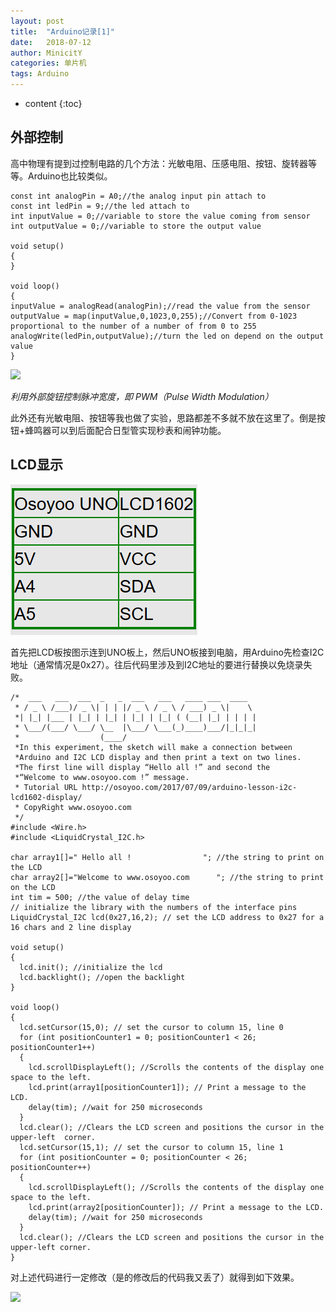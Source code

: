 ```yaml
---
layout: post
title:  "Arduino记录[1]"
date:   2018-07-12
author: MinicitY
categories: 单片机
tags: Arduino
---
```


* content
{:toc}

## **外部控制**

高中物理有提到过控制电路的几个方法：光敏电阻、压感电阻、按钮、旋转器等等。Arduino也比较类似。

```
const int analogPin = A0;//the analog input pin attach to
const int ledPin = 9;//the led attach to
int inputValue = 0;//variable to store the value coming from sensor
int outputValue = 0;//variable to store the output value

void setup()
{
}

void loop()
{
inputValue = analogRead(analogPin);//read the value from the sensor
outputValue = map(inputValue,0,1023,0,255);//Convert from 0-1023 proportional to the number of a number of from 0 to 255
analogWrite(ledPin,outputValue);//turn the led on depend on the output value
}
```




![](https://raw.githubusercontent.com/MinicitY/MyImg/master/PWM.gif)

_利用外部旋钮控制脉冲宽度，即 PWM（Pulse Width Modulation）_

此外还有光敏电阻、按钮等我也做了实验，思路都差不多就不放在这里了。倒是按钮+蜂鸣器可以到后面配合日型管实现秒表和闹钟功能。

## **LCD显示**

![](https://raw.githubusercontent.com/MinicitY/MyImg/master/LCD%E6%8E%A5%E5%8F%A3.png)

首先把LCD板按图示连到UNO板上，然后UNO板接到电脑，用Arduino先检查I2C地址（通常情况是0x27）。往后代码里涉及到I2C地址的要进行替换以免烧录失败。

```
/*  ___   ___  ___  _   _  ___   ___   ____ ___  ____  
 * / _ \ /___)/ _ \| | | |/ _ \ / _ \ / ___) _ \|    \ 
 *| |_| |___ | |_| | |_| | |_| | |_| ( (__| |_| | | | |
 * \___/(___/ \___/ \__  |\___/ \___(_)____)___/|_|_|_|
 *                  (____/ 
 *In this experiment, the sketch will make a connection between 
 *Arduino and I2C LCD display and then print a text on two lines. 
 *The first line will display “Hello all !” and second the 
 *“Welcome to www.osoyoo.com !” message.
 * Tutorial URL http://osoyoo.com/2017/07/09/arduino-lesson-i2c-lcd1602-display/
 * CopyRight www.osoyoo.com
 */
#include <Wire.h> 
#include <LiquidCrystal_I2C.h>

char array1[]=" Hello all !                "; //the string to print on the LCD
char array2[]="Welcome to www.osoyoo.com      "; //the string to print on the LCD
int tim = 500; //the value of delay time
// initialize the library with the numbers of the interface pins
LiquidCrystal_I2C lcd(0x27,16,2); // set the LCD address to 0x27 for a 16 chars and 2 line display

void setup()
{
  lcd.init(); //initialize the lcd
  lcd.backlight(); //open the backlight 
}

void loop() 
{
  lcd.setCursor(15,0); // set the cursor to column 15, line 0
  for (int positionCounter1 = 0; positionCounter1 < 26; positionCounter1++)
  {
    lcd.scrollDisplayLeft(); //Scrolls the contents of the display one space to the left.
    lcd.print(array1[positionCounter1]); // Print a message to the LCD.
    delay(tim); //wait for 250 microseconds
  }
  lcd.clear(); //Clears the LCD screen and positions the cursor in the upper-left  corner.
  lcd.setCursor(15,1); // set the cursor to column 15, line 1
  for (int positionCounter = 0; positionCounter < 26; positionCounter++)
  {
    lcd.scrollDisplayLeft(); //Scrolls the contents of the display one space to the left.
    lcd.print(array2[positionCounter]); // Print a message to the LCD.
    delay(tim); //wait for 250 microseconds
  }
  lcd.clear(); //Clears the LCD screen and positions the cursor in the upper-left corner.
}
```

对上述代码进行一定修改（是的修改后的代码我又丢了）就得到如下效果。

![](https://raw.githubusercontent.com/MinicitY/MyImg/master/I2C%E9%80%9A%E4%BF%A1LCD%E6%98%BE%E7%A4%BA.gif)